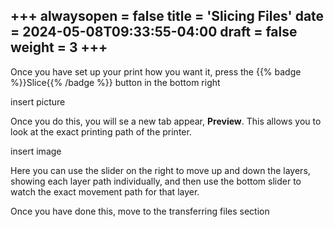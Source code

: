 +++
alwaysopen = false
title = 'Slicing Files'
date = 2024-05-08T09:33:55-04:00
draft = false
weight = 3
+++
---

Once you have set up your print how you want it, press the {{% badge %}}Slice{{% /badge %}} button in the bottom right

insert picture

Once you do this, you will se a new tab appear, **Preview**. This allows you to look at the exact printing path of the printer.

insert image

Here you can use the slider on the right to move up and down the layers, showing each layer path individually, and then use the bottom slider to watch the exact movement path for that layer.

Once you have done this, move to the transferring files section